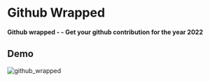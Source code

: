 # Github Wrapped 

**Github wrapped - - Get your github contribution for the year 2022**

## Demo

![github_wrapped](https://user-images.githubusercontent.com/61050821/215306178-d09a2d53-9e00-41ee-b6a8-55ce0c913d43.gif)
